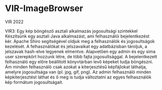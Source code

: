 # VIR-ImageBrowser
VIR 2022

VIR3: Egy kép böngésző asztali alkalmazás jogosultsági szintekkel
Készítsünk egy asztali Java alkalmazást, ami felhasználói bejelentkezést kér. Apache Shiro segítségével oldjuk meg a felhasználók és jogosultságok kezelését. A felhasználókat és jelszavaikat egy adatbázisban tároljuk, a jelszavak hash-elve legyenek elmentve. Alapvetően egy admin és egy sima user szerepkört hozzunk létre, de több fajta jogosultsággal. A bejelentkezett felhasználó egy előre beállított könyvtárban levő képeket tudja böngészni. Ám minden felhasználó csak azokat a kiterjesztésű képfájlokat láthatja, amelyre jogosultsága van (pl. jpg, gif, png). Az admin felhasználó minden képkiterjesztést láthat és ő meg is tudja változtatni az egyes felhasználók kép formátum jogosultságait.

